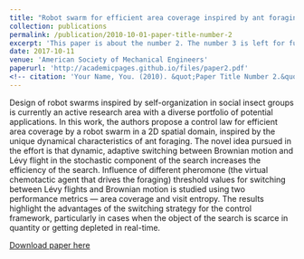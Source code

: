 ```yaml
---
title: "Robot swarm for efficient area coverage inspired by ant foraging: The case of adaptive switching between brownian motion and lévy flight"
collection: publications
permalink: /publication/2010-10-01-paper-title-number-2
excerpt: 'This paper is about the number 2. The number 3 is left for future work.'
date: 2017-10-11
venue: 'American Society of Mechanical Engineers'
paperurl: 'http://academicpages.github.io/files/paper2.pdf'
<!-- citation: 'Your Name, You. (2010). &quot;Paper Title Number 2.&quot; <i>Journal 1</i>. 1(2).'-->
---
```


Design of robot swarms inspired by self-organization in social insect groups is currently an active research area with a diverse portfolio of potential applications. In this work, the authors propose a control law for efficient area coverage by a robot swarm in a 2D spatial domain, inspired by the unique dynamical characteristics of ant foraging. The novel idea pursued in the effort is that dynamic, adaptive switching between Brownian motion and Lévy flight in the stochastic component of the search increases the efficiency of the search. Influence of different pheromone (the virtual chemotactic agent that drives the foraging) threshold values for switching between Lévy flights and Brownian motion is studied using two performance metrics — area coverage and visit entropy. The results highlight the advantages of the switching strategy for the control framework, particularly in cases when the object of the search is scarce in quantity or getting depleted in real-time.


[Download paper here](https://proceedings.asmedigitalcollection.asme.org/proceeding.aspx?articleid=2663543)

<!--Recommended citation: Your Name, You. (2010). "Paper Title Number 2." <i>Journal 1</i>. 1(2).-->
